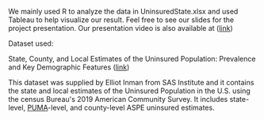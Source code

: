 We mainly used R to analyze the data in UninsuredState.xlsx and used Tableau to help visualize our result. Feel free to see our slides for the project presentation. Our presentation video is also available at ([link]())

Dataset used:

State, County, and Local Estimates of the Uninsured Population: Prevalence and Key Demographic Features ([link](https://aspe.hhs.gov/reports/state-county-local-estimates-uninsured-population-prevalence-key-demographic-features))

This dataset was supplied by Elliot Inman from SAS Institute and it contains the state and local estimates of the Uninsured Population in the U.S. using the census Bureau's 2019 American Community Survey. It includes state-level, [PUMA](https://www.census.gov/programs-surveys/geography/guidance/geo-areas/pumas.html)-level, and county-level ASPE uninsured estimates.
